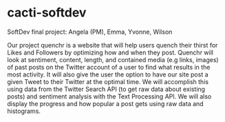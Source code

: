 # cacti-softdev
SoftDev final project: Angela (PM), Emma, Yvonne, Wilson

Our project quenchr is a website that will help users quench their thirst for Likes and Followers by optimizing how and when they post. 
Quenchr will look at sentiment, content, length, and contained media (e.g links, images) of past posts on the Twitter account of a user to find what results in the most activity. 
It will also give the user the option to have our site post a given Tweet to their Twitter at the optimal time. 
We will accomplish this using data from the Twitter Search API (to get raw data about existing posts) and sentiment analysis with the Text Processing API.
We will also display the progress and how popular a post gets using raw data and histograms.
